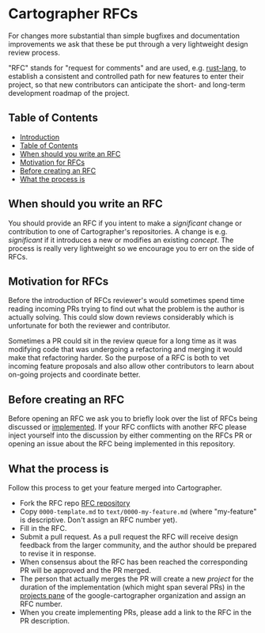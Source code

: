 # Cartographer RFCs
[Cartographer RFCs]: #cartographer-rfcs

For changes more substantial than simple bugfixes and documentation improvements
we ask that these be put through a very lightweight design review process.

"RFC" stands for "request for comments" and are used, e.g.
[rust-lang](https://github.com/rust-lang/rfcs), to establish a consistent
and controlled path for new features to enter their project, so that new
contributors can anticipate the short- and long-term development roadmap of the
project.

## Table of Contents
[Table of Contents]: #table-of-contents

  - [Introduction](#cartographer-rfcs)
  - [Table of Contents]
  - [When should you write an RFC]
  - [Motivation for RFCs]
  - [Before creating an RFC]
  - [What the process is]

## When should you write an RFC
[When should you write an RFC]: #when-should-you-write-an-rfc

You should provide an RFC if you intent to make a *significant* change or
contribution to one of Cartographer's repositories. A change is e.g.
*significant* if it introduces a new or modifies an existing *concept*. The
process is really very lightweight so we encourage you to err on the side of
RFCs.

## Motivation for RFCs
[Motivation for RFCs]: #motivation-for-rfcs

Before the introduction of RFCs reviewer's would sometimes spend time reading
incoming PRs trying to find out what the problem is the author is actually
solving. This could slow down reviews considerably which is unfortunate for both
the reviewer and contributor.

Sometimes a PR could sit in the review queue for a long time as it was modifying
code that was undergoing a refactoring and merging it would make that
refactoring harder. So the purpose of a RFC is both to vet incoming feature
proposals and also allow other contributors to learn about on-going projects
and coordinate better.

## Before creating an RFC
[Before creating an RFC]: #before-creating-an-rfc

Before opening an RFC we ask you to briefly look over the list of RFCs being
discussed or [implemented][Cartographer Projects]. If your RFC conflicts with
another RFC please inject yourself into the discussion by either commenting on
the RFCs PR or opening an issue about the RFC being implemented in this
repository.

## What the process is
[What the process is]: #what-the-process-is

Follow this process to get your feature merged into Cartographer.

  - Fork the RFC repo [RFC repository]
  - Copy `0000-template.md` to `text/0000-my-feature.md` (where "my-feature" is
    descriptive. Don't assign an RFC number yet).
  - Fill in the RFC.
  - Submit a pull request. As a pull request the RFC will receive design
    feedback from the larger community, and the author should be prepared to
    revise it in response.
  - When consensus about the RFC has been reached the corresponding PR will be
    approved and the PR merged.
  - The person that actually merges the PR will create a new *project* for the
    duration of the implementation (which might span several PRs) in the
    [projects pane][Cartographer Projects] of the google-cartographer
    organization and assign an RFC number.
  - When you create implementing PRs, please add a link to the RFC in the PR
    description.

[Cartographer Projects]: https://github.com/orgs/googlecartographer/projects
[RFC repository]: http://github.com/googlecartographer/rfcs
